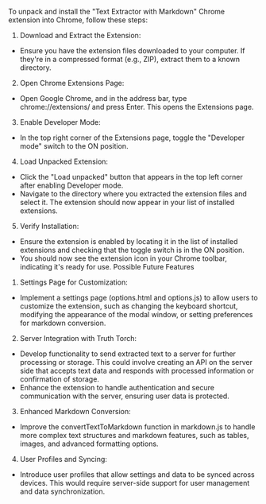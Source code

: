 To unpack and install the "Text Extractor with Markdown" Chrome extension into Chrome, follow these steps:

1. Download and Extract the Extension:
- Ensure you have the extension files downloaded to your computer. If they're in a compressed format (e.g., ZIP), extract them to a known directory.

2. Open Chrome Extensions Page:
- Open Google Chrome, and in the address bar, type chrome://extensions/ and press Enter. This opens the Extensions page.

3. Enable Developer Mode:
- In the top right corner of the Extensions page, toggle the "Developer mode" switch to the ON position.

4. Load Unpacked Extension:
- Click the "Load unpacked" button that appears in the top left corner after enabling Developer mode.
- Navigate to the directory where you extracted the extension files and select it. The extension should now appear in your list of installed extensions.

5. Verify Installation:
- Ensure the extension is enabled by locating it in the list of installed extensions and checking that the toggle switch is in the ON position.
- You should now see the extension icon in your Chrome toolbar, indicating it's ready for use.
Possible Future Features

1. Settings Page for Customization:
- Implement a settings page (options.html and options.js) to allow users to customize the extension, such as changing the keyboard shortcut, modifying the appearance of the modal window, or setting preferences for markdown conversion.

2. Server Integration with Truth Torch:
- Develop functionality to send extracted text to a server for further processing or storage. This could involve creating an API on the server side that accepts text data and responds with processed information or confirmation of storage.
- Enhance the extension to handle authentication and secure communication with the server, ensuring user data is protected.

3. Enhanced Markdown Conversion:
- Improve the convertTextToMarkdown function in markdown.js to handle more complex text structures and markdown features, such as tables, images, and advanced formatting options.

4. User Profiles and Syncing:
- Introduce user profiles that allow settings and data to be synced across devices. This would require server-side support for user management and data synchronization.